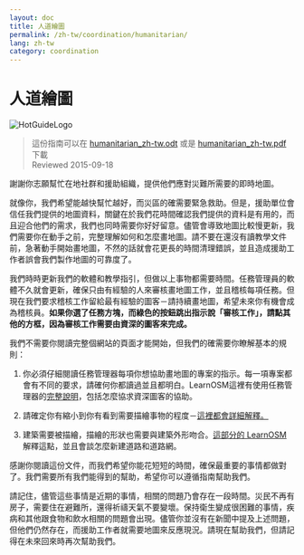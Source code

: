 ```yaml
---
layout: doc
title: 人道繪圖
permalink: /zh-tw/coordination/humanitarian/
lang: zh-tw
category: coordination
---
```


# 人道繪圖

![HotGuideLogo](http://hotosm.org/sites/default/themes/hot_theme/logo.png)

> 這份指南可以在 [humanitarian_zh-tw.odt](/files/humanitarian_zh-tw.odt) 或是 [humanitarian_zh-tw.pdf](/files/humanitarian_zh-tw.pdf) 下載  
> Reviewed 2015-09-18

謝謝你志願幫忙在地社群和援助組織，提供他們應對災難所需要的即時地圖。  

就像你，我們希望能越快幫忙越好，而災區的確需要緊急救助。但是，援助單位會信任我們提供的地圖資料，關鍵在於我們花時間確認我們提供的資料是有用的，而且迎合他們的需求，我們也同時需要你好好留意。儘管會導致地圖比較慢更新，我們需要你在動手之前，完整理解如何和怎麼畫地圖。請不要在還沒有讀教學文件前，急著動手開始畫地圖，不然的話就會花更長的時間清理錯誤，並且造成援助工作者誤會我們製作地圖的可靠度了。  

我們時時更新我們的軟體和教學指引，但做以上事物都需要時間。任務管理員的軟體不久就會更新，確保只由有經驗的人來審核畫地圖工作，並且稽核每項任務。但現在我們要求稽核工作留給最有經驗的圖客－請持續畫地圖，希望未來你有機會成為稽核員。**如果你選了任務方塊，而綠色的按鈕跳出指示說「審核工作」，請點其他的方框，因為審核工作需要由資深的圖客來完成。**  

我們不需要你閱讀完整個網站的頁面才能開始，但我們的確需要你瞭解基本的規則：  

1. 你必須仔細閱讀任務管理器每項你想協助畫地圖的專案的指示。每一項專案都會有不同的要求，請確何你都讀過並且都明白。LearnOSM這裡有使用任務管理器的[完整說明](/zh-tw/coordination/tasking-manager/)，包括怎麼協求資深圖客的協助。  

2. 請確定你有縮小到你有看到需要描繪事物的程度－[這裡都會詳細解釋。](/zh-tw/coordination/remote/)  

3. 建築需要被描繪，描繪的形狀也需要與建築外形吻合。[這部分的 LearnOSM](/zh-tw/coordination/remote-tracing/) 解釋這點，並且會談怎麼新建道路和道路網。  

感謝你閱讀這份文件，而我們希望你能花短短的時間，確保最重要的事情都做對了。我們需要所有我們能得到的幫助，希望你可以遵循指南幫助我們。  

請記住，儘管這些事情是近期的事情，相關的問題乃會存在一段時間。災民不再有房子，需要住在避難所，還得祈禱天氣不要變壞。保持衛生變成很困難的事情，疾病和其他跟食物和飲水相關的問題會出現。儘管你並沒有在新聞中提及上述問題，但他們仍然存在，而援助工作者就需要地圖來反應現況。請現在幫助我們，但請記得在未來回來時再次幫助我們。 
